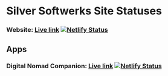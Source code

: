# Silver Softwerks Site Statuses

### Website: [Live link](http://silversoftwerks.com/)  [![Netlify Status](https://api.netlify.com/api/v1/badges/18150c1f-79e3-47fb-8f88-768639223302/deploy-status)](https://app.netlify.com/sites/cranky-goldstine-5ddf43/deploys)

## Apps

### Digital Nomad Companion: [Live link](https://digital-nomad-companion.netlify.com/)  [![Netlify Status](https://api.netlify.com/api/v1/badges/bfaf50d8-0f90-48b0-b854-b6f82f531c46/deploy-status)](https://app.netlify.com/sites/digital-nomad-companion/deploys)
